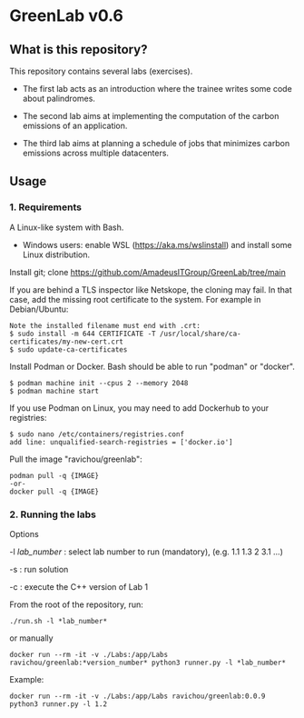 # GreenLab v0.6

## What is this repository?

This repository contains several labs (exercises).

- The first lab acts as an introduction where the trainee writes some code about palindromes.

- The second lab aims at implementing the computation of the carbon emissions of an application.

- The third lab aims at planning a schedule of jobs that minimizes carbon emissions across multiple datacenters.


## Usage

### 1. Requirements

A Linux-like system with Bash.
- Windows users: enable WSL (https://aka.ms/wslinstall) and install
  some Linux distribution.

Install git; clone https://github.com/AmadeusITGroup/GreenLab/tree/main

If you are behind a TLS inspector like Netskope, the cloning may fail.
In that case, add the missing root certificate to the system.  For
example in Debian/Ubuntu:

    Note the installed filename must end with .crt:
    $ sudo install -m 644 CERTIFICATE -T /usr/local/share/ca-certificates/my-new-cert.crt
    $ sudo update-ca-certificates

Install Podman or Docker.  Bash should be able to run "podman" or "docker".
    
    $ podman machine init --cpus 2 --memory 2048
    $ podman machine start

If you use Podman on Linux, you may need to add Dockerhub to your registries:

    $ sudo nano /etc/containers/registries.conf
    add line: unqualified-search-registries = ['docker.io']

Pull the image "ravichou/greenlab":

    podman pull -q {IMAGE}
    -or-
    docker pull -q {IMAGE}

### 2. Running the labs

Options

-l *lab_number* : select lab number to run (mandatory), (e.g. 1.1 1.3 2 3.1 ...)

-s : run solution

-c : execute the C++ version of Lab 1

From the root of the repository, run:

```shell
./run.sh -l *lab_number*
```

or manually

```shell
docker run --rm -it -v ./Labs:/app/Labs ravichou/greenlab:*version_number* python3 runner.py -l *lab_number*
```
Example:
```shell
docker run --rm -it -v ./Labs:/app/Labs ravichou/greenlab:0.0.9 python3 runner.py -l 1.2
```
